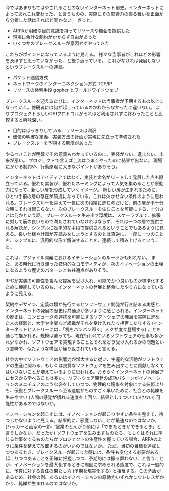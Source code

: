 今ではあまりもてはやされることのないインターネット前史。インターネットによってあれこれ変わった、と言うものの、実際にその影響力の振る舞いを正面から分析した話はそれほど聞かない。
ざっと、

- ARPAが明確な目的意識を持ってリソースや機会を提供した
- 現場に余計な制約がかからず自由があった
- いくつかのブレークスルーが意図せずやってきた

これらがポイントになっているように見える。
様々な当事者がこれほどの影響を及ぼすと思っていなかった、と振り返っている。
これがなければ発展しないというブレークスルーの連続。

- パケット通信方式
- ネットワークのインターコネクション方式 TCP/IP
- リソースの検索手段 gopher とワールドワイドウェブ

ブレークスルーを迎えるたびに、インターネットは当事者が予期するもの以上になっていく。傍観者には何が起こっているのかわからなかったに違いない。
よりプロジェクトらしいOSIプロトコルがそれほど利用されずに終わったことと比較すると興味深い。

- 目的ははっきりしている、リソースは潤沢
- 価値の明確な定義、実装方法の計画が実現に先立って準備された
- ブレークスルーを予期する態度があった

やるべきことが明確でその意義もわかっているのに、実装がない、進まない、出来が悪い。
プロジェクトで言えば上流はうまくやったのに結果が出ない。
現場にかかる制約や、行動原理に大きなポイントがありそう。

インターネットはアイディアではなく、実装と命名がリードして発展した点も際立っている。優れた実装が、優れたネーミングによって人気を集めることが原動力になって、新しい層を形成していくイメージ。
新しい層が生まれるために、ひとつ手前の層の存在が前提になっている。これは欠かせない条件のように思われる。ブレークスルーを迎えて一気に次の段階に進むのだけど、前の層が不十分な時にそれは起こらない。次のブレークスルーを生むことを可能にする、十分さとは何かという話。
ブレークスルーを生み出す環境は、スケーラブルで、拡張に対して筋の良いもので満たされていなければならず、それは一つの層で提供される解決が、シンプルに効率的な手段で提供されるということでもあるように見える。良い仕様や計画が先読みをしようとするのとは真逆に、一度に一つのことを、シンプルに、汎用的な形で解決することを、連続して積み上げるということ。

これは、アジャイル開発におけるイテレーションのルーツかも知れない。
また、ある時代に行き渡った技術的なコモディティが、次のイノベーションの土壌になるような歴史のパターンとも共通点がありそう。

RFCが実装の可能性を含んだ提案を受け入れ、可能でかつ良いものが標準化するために機能しているのも、インターネットの発展と整合したやり方になっているように見える。

契約やデザイン、定義の類が先行するとソフトウェア開発が行き詰まる実感と、インターネットの発展の歴史は共通点が多いように感じられる。インターネットの歴史は、コンピュータの連携を可能にするソフトウェアの発展を実際に進めた人の経験と、大学や企業など組織がそれを受け入れたり拒否したりする (インターネットヒストリーには、「机をバンバン叩く」人々が度々登場する) ことを通して描かれる。規模は違っても、現在行われているソフトウェアの仕事も多かれ少なかれ、ソフトウェアを実現することとそれをどう受け入れるかの問題という意味で、似たような構図が繰り返されていると言える。

社会の中でソフトウェアの影響力が増大するに従い、生産的な活動がソフトウェアの生産に関わる、もしくは良質なソフトウェアを生み出すことに貢献しなくてはいけないことが増えているように思われる。おそらくインターネットの発展プロセスから学べることは多い。
ソフトウェア開発の成功パターンがイノベーションのミニチュアのような姿をしていつつ、物理的な現象を対象にする技術よりも、伝搬とブレークスルーへ至る速度がものすごく早いために、社会との軋轢を生みやすい (人間の感覚が慣れる速度を上回り、結果としてついていけない) 可能性があるのではないか。

イノベーションを起こすには、イノベーションが起こりやすい条件を整えて、待つしかないように見える。結果的に、邪魔しないことが最速なのではないか。(ハッカーと画家の一節、営業のとんがり頭には「できたときができるとき」と言うしかない、だったか)
ソフトウェアを生み出すものたち、もしくはそれに準じる仕事をするものたちがプロジェクトの生産性を握っている場合、ARPAのように条件を整えて放置するのがいいのではないか。
ただ、当初の目標を達成しつつあるとき、ブレイクスルーが起こった時には、条件も変化する必要がある。起こりつつあることを正確に把握しつつ、予期的には振る舞わない、と言うことが、イノベーションを最大化するときに周囲に求められる態度で、これは一般的に、予算に対する責任の果たし方 (予期を現実化する) と相反する。この矛盾があるため、社会の側、あるいはイノベーションの原動力いずれかにウトレスがかかり、軋轢が生まれるのではないか。